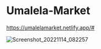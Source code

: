 # Umalela-Market

https://umalelamarket.netlify.app/#

![Screenshot_20221114_082257](https://github.com/umal-Rozi/Umalela-Market/assets/109276151/ac7fa1e5-288a-4098-9b14-163abcdf4f89)
